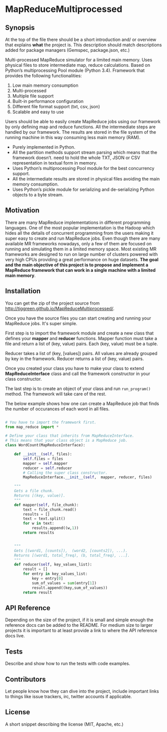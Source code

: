 MapReduceMultiprocessed
=======================

## Synopsis

At the top of the file there should be a short introduction and/ or overview that explains **what** the project is. This description should match descriptions added for package managers (Gemspec, package.json, etc.)

Multi-processed MapReduce simulator for a limited main memory.
Uses physical files to store intermediate map, reduce calculations. 
Based on Python’s multiprocessing Pool module (Python 3.4).
Framework that provides the following functionalities:
		
1. Low main memory consumption
2. Multi-processed
3. Multiple file support
4. Built-in performance configuration
5. Different file format support (txt, csv, json) 
6. Scalable and easy to use 
					
Users should be able to easily create MapReduce jobs using our framework by only defining map and reduce functions. All the intermediate steps are handled by our framework. The results are stored in the file system of the running machine in this way consuming less main memory (RAM).

<ul>
<li>Purely implemented in Python.</li>
<li>All the partition methods support stream parsing which means that the framework doesn’t.
need to hold the whole TXT, JSON or CSV representation in textual form in memory.</li>
<li>Uses Python’s multiprocessing Pool module for the best concurrency support.</li>
<li>All the intermediate results are stored in physical files avoiding the main memory
consumption.</li>
<li>Uses Python’s pickle module for serializing and de-serializing Python objects to a byte
stream.</li>
</ul>

## Motivation

There are many MapReduce implementations in different programming languages. One of the most popular implementation is the Hadoop which hides all the details of concurrent programming from the users making it super easy to create and run MapReduce jobs. Even though there are many available MR frameworks nowadays, only a few of them are focused on running and simulating them in a limited memory space. Most existing MR frameworks are designed to run on large number of clusters powered with very high CPUs providing a great performance on huge datasets.
**The goal and the main objective of this project is to propose and implement a MapReduce framework that can work in a single machine with a limited main memory**. 


## Installation

You can get the zip of the project source from http://tiggreen.github.io/MapReduceMultiprocessed/.

Once you have the source files you can start creating and running your MapReduce jobs. It's super simple. 

First step is to import the framework module and create a new class that defines your **mapper** and **reducer** functions.
Mapper function must take a file and return a list of (key, value) pairs. Each (key, value) must be a tuple.

Reducer takes a list of (key, [values]) pairs. All values are already grouped by key in the framework. Reducer returns a list of (key, value) pairs.

Once you created your class you have to make your class to extend **MapReduceInterface** class and call the framework constructor in your class constructor. 

The last step is to create an object of your class and run ```run_program()``` method. The framework will take care of the rest.

The below example shows how one can create a MapReduce job that finds the number of occurances of each word in all files. 

```python

# You have to import the framework first.
from map_reduce import *

# Define your class that inherits from MapReduceInterface.
# This means that your class object is a MapReduce job.
class WordCount(MapReduceInterface):

	def __init__(self, files):
		self.files = files
		mapper = self.mapper
		reducer = self.reducer
		# Calling the super class constructor.
		MapReduceInterface.__init__(self,  mapper, reducer, files)

	"""
	Gets a file chunk. 
	Returns [(key, value)].
	"""
	def mapper(self, file_chunk):
		text = file_chunk.read()
		results = []
		text = text.split()
		for w in text:
			results.append((w,1))
		return results


	"""
	Gets [(word1, [counts]),  (word2, [counts2]), ...). 
	Returns [(word1, total_freq), (b, total_freq), ...].
	"""
	def reducer(self, key_values_list):
		result = []
		for entry in key_values_list:
			key = entry[0]
			sum_of_values = sum(entry[1])
			result.append((key,sum_of_values))
		return result

```

## API Reference

Depending on the size of the project, if it is small and simple enough the reference docs can be added to the README. For medium size to larger projects it is important to at least provide a link to where the API reference docs live.

## Tests

Describe and show how to run the tests with code examples.

## Contributors

Let people know how they can dive into the project, include important links to things like issue trackers, irc, twitter accounts if applicable.

## License

A short snippet describing the license (MIT, Apache, etc.)
